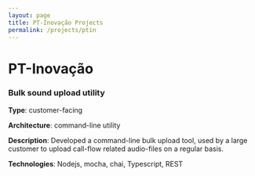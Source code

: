 ```yaml
---
layout: page
title: PT-Inovação Projects
permalink: /projects/ptin
---
```


# PT-Inovação
### Bulk sound upload utility

**Type**: customer-facing

**Architecture**: command-line utility

**Description**: Developed a command-line bulk upload tool, used by a large customer to upload
call-flow related audio-files on a regular basis.

**Technologies**: Nodejs, mocha, chai, Typescript, REST
